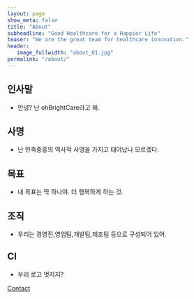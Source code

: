 ```yaml
---
layout: page
show_meta: false
title: "About"
subheadline: "Good Healthcare for a Happier Life"
teaser: "We are the great team for healthcare innovation."
header:
   image_fullwidth: "about_01.jpg"
permalink: "/about/"
---
```


## 인사말
* 안녕?  난 ohBrightCare라고 해.

## 사명
* 난 민족중흥의 역사적 사명을 가지고 태어났나 모르겠다.

## 목표
* 내 목표는 딱 하나야.  더 행복하게 하는 것.

## 조직
* 우리는 경영진,영업팀,개발팀,제조팀 등으로 구성되어 있어.

## CI
* 우리 로고 멋지지?

<a class="radius button small" href="{{ site.url }}{{ site.baseurl }}/contact/">Contact</a>
